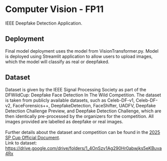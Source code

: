 # Computer Vision - FP11
IEEE Deepfake Detection Application.
<br>
## Deployment
Final model deployment uses the model from VisionTransformer.py. Model is deployed using Streamlit application to allow users to upload images, which the model will classify as real or deepfaked.

## Dataset
Dataset is given by the IEEE Signal Processing Society as part of the DFWildCup: Deepfake Face Detection In The Wild Competition. The dataset is taken from publicly available datasets, such as Celeb-DF-v1, Celeb-DF-v2, FaceForensics++,
DeepfakeDetection, FaceShifter, UADFV, Deepfake Detection Challenge Preview, and Deepfake Detection Challenge, which are then identically pre-processed by the organizers for the competition. All images provided are labelled as deepfake or real images.
<br><br>
Further details about the dataset and competition can be found in the [2025 SP Cup Official Document](https://2025.ieeeicassp.org/wp-content/uploads/sites/489/2025-SP-Cup-Competition-Official-Document_-Version-1_-FINAL.pdf).
<br>
Link to dataset: https://drive.google.com/drive/folders/1_4OnSzv1Ag290Hr0abwjks5eKBuva4Rx
